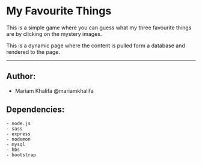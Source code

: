 <p align="center><img src="images/favicon.png">

# My Favourite Things

This is a simple game where you can guess what my three favourite things are by clicking on the mystery images.

This is a dynamic page where the content is pulled form a database and rendered to the page. 
<hr>
</p>

## Author:

* Mariam Khalifa @mariamkhalifa

## Dependencies: 

```
- node.js
- sass
- express
- nodemon
- mysql
- hbs
- bootstrap